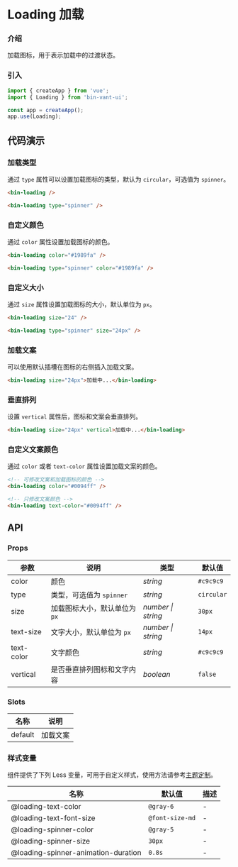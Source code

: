 # Loading 加载

### 介绍

加载图标，用于表示加载中的过渡状态。

### 引入

```js
import { createApp } from 'vue';
import { Loading } from 'bin-vant-ui';

const app = createApp();
app.use(Loading);
```

## 代码演示

### 加载类型

通过 `type` 属性可以设置加载图标的类型，默认为 `circular`，可选值为 `spinner`。

```html
<bin-loading />

<bin-loading type="spinner" />
```

### 自定义颜色

通过 `color` 属性设置加载图标的颜色。

```html
<bin-loading color="#1989fa" />

<bin-loading type="spinner" color="#1989fa" />
```

### 自定义大小

通过 `size` 属性设置加载图标的大小，默认单位为 `px`。

```html
<bin-loading size="24" />

<bin-loading type="spinner" size="24px" />
```

### 加载文案

可以使用默认插槽在图标的右侧插入加载文案。

```html
<bin-loading size="24px">加载中...</bin-loading>
```

### 垂直排列

设置 `vertical` 属性后，图标和文案会垂直排列。

```html
<bin-loading size="24px" vertical>加载中...</bin-loading>
```

### 自定义文案颜色

通过 `color` 或者 `text-color` 属性设置加载文案的颜色。

```html
<!-- 可修改文案和加载图标的颜色 -->
<bin-loading color="#0094ff" />

<!-- 只修改文案颜色 -->
<bin-loading text-color="#0094ff" />
```

## API

### Props

| 参数       | 说明                          | 类型               | 默认值     |
| ---------- | ----------------------------- | ------------------ | ---------- |
| color      | 颜色                          | _string_           | `#c9c9c9`  |
| type       | 类型，可选值为 `spinner`      | _string_           | `circular` |
| size       | 加载图标大小，默认单位为 `px` | _number \| string_ | `30px`     |
| text-size  | 文字大小，默认单位为 `px`     | _number \| string_ | `14px`     |
| text-color | 文字颜色                      | _string_           | `#c9c9c9`  |
| vertical   | 是否垂直排列图标和文字内容    | _boolean_          | `false`    |

### Slots

| 名称    | 说明     |
| ------- | -------- |
| default | 加载文案 |

### 样式变量

组件提供了下列 Less 变量，可用于自定义样式，使用方法请参考[主题定制](#/zh-CN/theme)。

| 名称                                | 默认值          | 描述 |
| ----------------------------------- | --------------- | ---- |
| @loading-text-color                 | `@gray-6`       | -    |
| @loading-text-font-size             | `@font-size-md` | -    |
| @loading-spinner-color              | `@gray-5`       | -    |
| @loading-spinner-size               | `30px`          | -    |
| @loading-spinner-animation-duration | `0.8s`          | -    |
